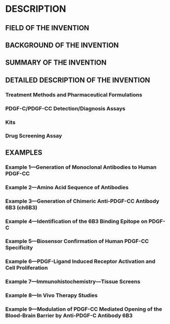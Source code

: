 # DESCRIPTION

## FIELD OF THE INVENTION

## BACKGROUND OF THE INVENTION

## SUMMARY OF THE INVENTION

## DETAILED DESCRIPTION OF THE INVENTION

### Treatment Methods and Pharmaceutical Formulations

### PDGF-C/PDGF-CC Detection/Diagnosis Assays

### Kits

### Drug Screening Assay

## EXAMPLES

### Example 1—Generation of Monoclonal Antibodies to Human PDGF-CC

### Example 2—Amino Acid Sequence of Antibodies

### Example 3—Generation of Chimeric Anti-PDGF-CC Antibody 6B3 (ch6B3)

### Example 4—Identification of the 6B3 Binding Epitope on PDGF-C

### Example 5—Biosensor Confirmation of Human PDGF-CC Specificity

### Example 6—PDGF-Ligand Induced Receptor Activation and Cell Proliferation

### Example 7—Immunohistochemistry—Tissue Screens

### Example 8—In Vivo Therapy Studies

### Example 9—Modulation of PDGF-CC Mediated Opening of the Blood-Brain Barrier by Anti-PDGF-C Antibody 6B3


